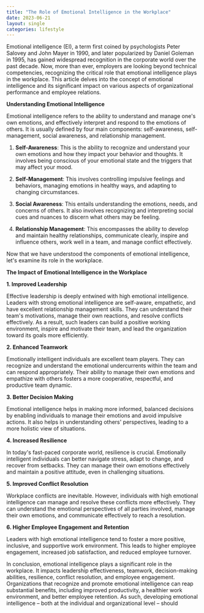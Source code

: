 ```yaml
---
title: "The Role of Emotional Intelligence in the Workplace"
date: 2023-06-21
layout: single
categories: lifestyle
---
```

Emotional intelligence (EI), a term first coined by psychologists Peter Salovey and John Mayer in 1990, and later popularized by Daniel Goleman in 1995, has gained widespread recognition in the corporate world over the past decade. Now, more than ever, employers are looking beyond technical competencies, recognizing the critical role that emotional intelligence plays in the workplace. This article delves into the concept of emotional intelligence and its significant impact on various aspects of organizational performance and employee relations.

**Understanding Emotional Intelligence**

Emotional intelligence refers to the ability to understand and manage one's own emotions, and effectively interpret and respond to the emotions of others. It is usually defined by four main components: self-awareness, self-management, social awareness, and relationship management.

1. **Self-Awareness**: This is the ability to recognize and understand your own emotions and how they impact your behavior and thoughts. It involves being conscious of your emotional state and the triggers that may affect your mood.

2. **Self-Management**: This involves controlling impulsive feelings and behaviors, managing emotions in healthy ways, and adapting to changing circumstances.

3. **Social Awareness**: This entails understanding the emotions, needs, and concerns of others. It also involves recognizing and interpreting social cues and nuances to discern what others may be feeling.

4. **Relationship Management**: This encompasses the ability to develop and maintain healthy relationships, communicate clearly, inspire and influence others, work well in a team, and manage conflict effectively.

Now that we have understood the components of emotional intelligence, let's examine its role in the workplace.

**The Impact of Emotional Intelligence in the Workplace**

**1. Improved Leadership**

Effective leadership is deeply entwined with high emotional intelligence. Leaders with strong emotional intelligence are self-aware, empathetic, and have excellent relationship management skills. They can understand their team's motivations, manage their own reactions, and resolve conflicts effectively. As a result, such leaders can build a positive working environment, inspire and motivate their team, and lead the organization toward its goals more efficiently.

**2. Enhanced Teamwork**

Emotionally intelligent individuals are excellent team players. They can recognize and understand the emotional undercurrents within the team and can respond appropriately. Their ability to manage their own emotions and empathize with others fosters a more cooperative, respectful, and productive team dynamic.

**3. Better Decision Making**

Emotional intelligence helps in making more informed, balanced decisions by enabling individuals to manage their emotions and avoid impulsive actions. It also helps in understanding others' perspectives, leading to a more holistic view of situations.

**4. Increased Resilience**

In today's fast-paced corporate world, resilience is crucial. Emotionally intelligent individuals can better navigate stress, adapt to change, and recover from setbacks. They can manage their own emotions effectively and maintain a positive attitude, even in challenging situations.

**5. Improved Conflict Resolution**

Workplace conflicts are inevitable. However, individuals with high emotional intelligence can manage and resolve these conflicts more effectively. They can understand the emotional perspectives of all parties involved, manage their own emotions, and communicate effectively to reach a resolution.

**6. Higher Employee Engagement and Retention**

Leaders with high emotional intelligence tend to foster a more positive, inclusive, and supportive work environment. This leads to higher employee engagement, increased job satisfaction, and reduced employee turnover.

In conclusion, emotional intelligence plays a significant role in the workplace. It impacts leadership effectiveness, teamwork, decision-making abilities, resilience, conflict resolution, and employee engagement. Organizations that recognize and promote emotional intelligence can reap substantial benefits, including improved productivity, a healthier work environment, and better employee retention. As such, developing emotional intelligence – both at the individual and organizational level – should
